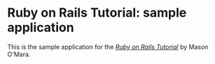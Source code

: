 # Ruby on Rails Tutorial: sample application

This is the sample application for
the [*Ruby on Rails Tutorial*](http://railstutorial.org/)
by Mason O'Mara.